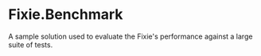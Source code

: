 Fixie.Benchmark
===============

A sample solution used to evaluate the Fixie's performance against a large suite of tests.